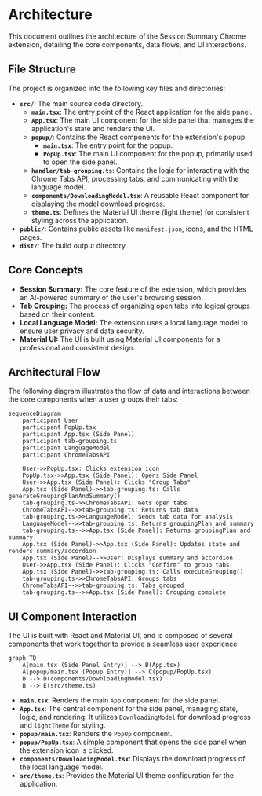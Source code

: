 # Architecture

This document outlines the architecture of the Session Summary Chrome extension, detailing the core components, data flows, and UI interactions.

## File Structure

The project is organized into the following key files and directories:

-   **`src/`**: The main source code directory.
    -   **`main.tsx`**: The entry point of the React application for the side panel.
    -   **`App.tsx`**: The main UI component for the side panel that manages the application's state and renders the UI.
    -   **`popup/`**: Contains the React components for the extension's popup.
        -   **`main.tsx`**: The entry point for the popup.
        -   **`PopUp.tsx`**: The main UI component for the popup, primarily used to open the side panel.
    -   **`handler/tab-grouping.ts`**: Contains the logic for interacting with the Chrome Tabs API, processing tabs, and communicating with the language model.
    -   **`components/DownloadingModel.tsx`**: A reusable React component for displaying the model download progress.
    -   **`theme.ts`**: Defines the Material UI theme (light theme) for consistent styling across the application.
-   **`public/`**: Contains public assets like `manifest.json`, icons, and the HTML pages.
-   **`dist/`**: The build output directory.

## Core Concepts

-   **Session Summary:** The core feature of the extension, which provides an AI-powered summary of the user's browsing session.
-   **Tab Grouping:** The process of organizing open tabs into logical groups based on their content.
-   **Local Language Model:** The extension uses a local language model to ensure user privacy and data security.
-   **Material UI:** The UI is built using Material UI components for a professional and consistent design.

## Architectural Flow

The following diagram illustrates the flow of data and interactions between the core components when a user groups their tabs:

```mermaid
sequenceDiagram
    participant User
    participant PopUp.tsx
    participant App.tsx (Side Panel)
    participant tab-grouping.ts
    participant LanguageModel
    participant ChromeTabsAPI

    User->>PopUp.tsx: Clicks extension icon
    PopUp.tsx->>App.tsx (Side Panel): Opens Side Panel
    User->>App.tsx (Side Panel): Clicks "Group Tabs"
    App.tsx (Side Panel)->>tab-grouping.ts: Calls generateGroupingPlanAndSummary()
    tab-grouping.ts->>ChromeTabsAPI: Gets open tabs
    ChromeTabsAPI-->>tab-grouping.ts: Returns tab data
    tab-grouping.ts->>LanguageModel: Sends tab data for analysis
    LanguageModel-->>tab-grouping.ts: Returns groupingPlan and summary
    tab-grouping.ts-->>App.tsx (Side Panel): Returns groupingPlan and summary
    App.tsx (Side Panel)->>App.tsx (Side Panel): Updates state and renders summary/accordion
    App.tsx (Side Panel)-->>User: Displays summary and accordion
    User->>App.tsx (Side Panel): Clicks "Confirm" to group tabs
    App.tsx (Side Panel)->>tab-grouping.ts: Calls executeGrouping()
    tab-grouping.ts->>ChromeTabsAPI: Groups tabs
    ChromeTabsAPI-->>tab-grouping.ts: Tabs grouped
    tab-grouping.ts-->>App.tsx (Side Panel): Grouping complete
```

## UI Component Interaction

The UI is built with React and Material UI, and is composed of several components that work together to provide a seamless user experience.

```mermaid
graph TD
    A[main.tsx (Side Panel Entry)] --> B(App.tsx)
    A[popup/main.tsx (Popup Entry)] --> C(popup/PopUp.tsx)
    B --> D(components/DownloadingModel.tsx)
    B --> E(src/theme.ts)
```

-   **`main.tsx`**: Renders the main `App` component for the side panel.
-   **`App.tsx`**: The central component for the side panel, managing state, logic, and rendering. It utilizes `DownloadingModel` for download progress and `lightTheme` for styling.
-   **`popup/main.tsx`**: Renders the `PopUp` component.
-   **`popup/PopUp.tsx`**: A simple component that opens the side panel when the extension icon is clicked.
-   **`components/DownloadingModel.tsx`**: Displays the download progress of the local language model.
-   **`src/theme.ts`**: Provides the Material UI theme configuration for the application.